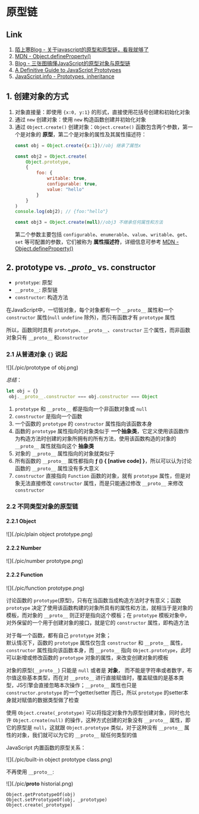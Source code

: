 # 原型链


## Link
1. [陌上寒Blog - 关于javascript的原型和原型链，看我就够了](https://www.qdtalk.com/2018/11/03/)
2. [MDN - Object.defineProperty()](https://developer.mozilla.org/zh-CN/docs/Web/JavaScript/Reference/Global_Objects/Object/defineProperty)
3. [Blog - 三张图搞懂JavaScript的原型对象与原型链](https://www.cnblogs.com/shuiyi/p/5305435.html)
4. [A Definitive Guide to JavaScript Prototypes](https://hackernoon.com/a-definitive-guide-to-javascript-prototypes-2c263788021e)
5. [JavaScript.info - Prototypes, inheritance](http://javascript.info/prototypes)

## 1. 创建对象的方式
1. 对象直接量：即使用 `{x:0, y:1}` 的形式，直接使用花括号创建和初始化对象
2. 通过 `new` 创建对象：使用 `new` 构造函数创建并初始化对象
3. 通过 `Object.create()` 创建对象：`Object.create()` 函数包含两个参数，第一个是对象的 **原型**，第二个是对象的属性及其属性描述符：
    ```javascript
    const obj = Object.create({x:1})//obj 继承了属性x

    const obj2 = Object.create(
        Object.prototype,
        {
            foo: {
                writable: true,
                configurable: true,
                value: "hello"
            }
        }
    )
    console.log(obj2); // {foo:"hello"}

    const obj3 = Object.create(null)//obj3 不继承任何属性和方法
    ```
    第二个参数主要包括 `configurable`、`enumerable`、`value`、`writable`、`get`、`set` 等可配置的参数，它们被称为 **属性描述符**，详细信息可参考 [MDN - Object.defineProperty()](https://developer.mozilla.org/zh-CN/docs/Web/JavaScript/Reference/Global_Objects/Object/defineProperty)

## 2. prototype vs. \__proto__ vs. constructor
- `prototype`: 原型
- `__proto__`: 原型链
- `constructor`: 构造方法

在JavaScript中，一切皆对象，每个对象都有一个 `__proto__` 属性和一个 `constructor` 属性(`null` `undefine` 除外)，而只有函数才有 `prototype` 属性

所以，函数同时具有 `prototype`、`__proto__`、`constructor` 三个属性，而非函数对象只有 `__proto__` 和`constructor`


### 2.1 从普通对象 `{}` 说起
![](./pic/prototype of obj.png)  

*总结*：  
```javascript
let obj = {}
 obj.__proto__.constructor === obj.constructor === Object
```

1. `prototype` 和 `__proto__` 都是指向一个非函数对象或 `null`
2. `constructor` 是指向一个函数
3. 一个函数的 `prototype` 的 `constructor` 属性指向该函数本身
4. 函数的 `prototype` 属性指向的对象类似于 **一个抽象类**，它定义使用该函数作为构造方法时创建的对象所拥有的所有方法，使用该函数构造的对象的 `__proto__` 属性就指向这个 **抽象类**
5. 对象的 `__proto__` 属性指向的对象就类似于
6. 所有函数的 `__proto__` 属性都指向 **ƒ () { [native code] }**，所以可以认为讨论函数的 `__proto__` 属性没有多大意义
7. `constructor` 直接指向 `Function` 函数的对象，就有 `prototype` 属性，但是对象无法直接修改 `constructor` 属性，而是只能通过修改 `__proto__` 来修改 `constructor`

### 2.2 不同类型对象的原型链
#### 2.2.1 Object
![](./pic/plain object prototype.png)

#### 2.2.2 Number
![](./pic/number prototype.png)

#### 2.2.2 Function
![](./pic/function prototype.png)

讨论函数的 `prototype`(原型)，只有在当函数当成构造方法时才有意义；函数 `prototype` 决定了使用该函数构建的对象所具有的属性和方法，就相当于是对象的模板，而对象的 `__proto__` 则正好是指向这个模板；在 `prototype` 模板对象中，对外保留的一个用于创建对象的接口，就是它的 `constructor` 属性，即构造方法

对于每一个函数，都有自己 `prototype` 对象；  
默认情况下，函数的 `prototype` 属性仅包含 `constructor` 和 `__proto__` 属性，`constructor` 属性指向该函数本身，而 `__proto__` 指向 `Object.prototype`，此时可以新增或修改函数的 `prototype` 对象的属性，来改变创建对象的模板

对象的原型(`__proto__`) 只能是 `null` 或者是 **对象**， 而不能是字符串或者数字，布尔值这些基本类型，而在对 `__proto__` 进行直接赋值时，覆盖赋值的是基本类型，JS引擎会直接忽略本次操作；`__proto__` 属性也只是 `constructor.prototype` 的一个getter/setter 而已，所以 `prototype` 的setter本身就对赋值的数据类型做了检查

使用 `Object.create(_prototype)` 可以将指定对象作为原型创建对象，同时也允许 `Object.create(null)` 的操作，这种方式创建的对象没有 `__proto__` 属性，即它的原型是 `null`，这就跟 `Object.prototype` 类似，对于这种没有 `__proto__` 属性的对象，我们就可以为它的 `__proto__` 赋任何类型的值

JavaScript 内置函数的原型关系：

![](./pic/built-in object prototype class.png)


不再使用 `__proto__`:  

![](./pic/__proto__ historial.png)


`Object.getPrototypeOf(obj)`  
`Object.setPrototypeOf(obj, _prototype)`  
`Object.create(_prototype)`
